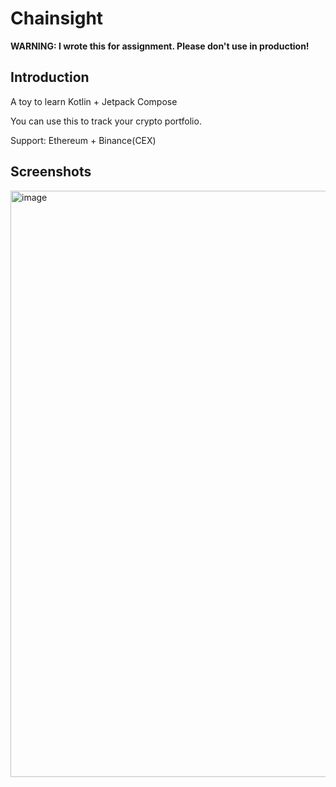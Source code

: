 # Chainsight

**WARNING: I wrote this for assignment. Please don't use in production!**

## Introduction
A toy to learn Kotlin + Jetpack Compose

You can use this to track your crypto portfolio. 

Support: Ethereum + Binance(CEX)

## Screenshots
<img width="938" alt="image" src="https://github.com/dqhl76/chainsight/assets/69136320/42db05ad-8dee-4baa-a7a0-41430a41326c">

